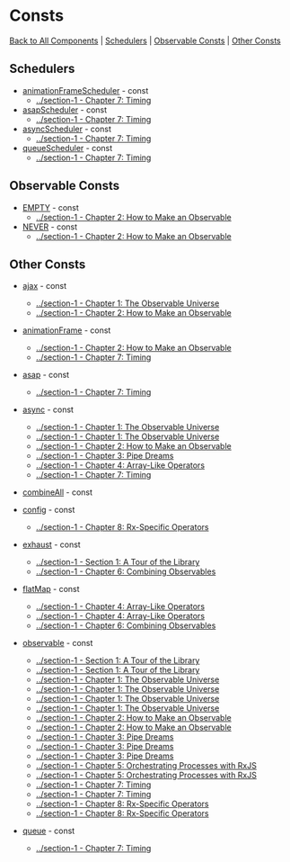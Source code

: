 # Consts

[Back to All Components](./all.md) | [Schedulers](#schedulers) | [Observable Consts](#observable-consts) | [Other Consts](#other-consts)

## Schedulers

* [animationFrameScheduler](https://rxjs.dev/api/index/const/animationFrameScheduler) - const
  * [../section-1 - Chapter 7: Timing](../section-1/07-timing.md#on-a-schedule)
* [asapScheduler](https://rxjs.dev/api/index/const/asapScheduler) - const
  * [../section-1 - Chapter 7: Timing](../section-1/07-timing.md#on-a-schedule)
* [asyncScheduler](https://rxjs.dev/api/index/const/asyncScheduler) - const
  * [../section-1 - Chapter 7: Timing](../section-1/07-timing.md#on-a-schedule)
* [queueScheduler](https://rxjs.dev/api/index/const/queueScheduler) - const
  * [../section-1 - Chapter 7: Timing](../section-1/07-timing.md#on-a-schedule)

## Observable Consts

* [EMPTY](https://rxjs.dev/api/index/const/EMPTY) - const
  * [../section-1 - Chapter 2: How to Make an Observable](../section-1/02-how-to-make-an-observable.md#empty-and-never)
* [NEVER](https://rxjs.dev/api/index/const/NEVER) - const
  * [../section-1 - Chapter 2: How to Make an Observable](../section-1/02-how-to-make-an-observable.md#empty-and-never)

## Other Consts

* [ajax](https://rxjs.dev/api/ajax/ajax) - const
  * [../section-1 - Chapter 1: The Observable Universe](../section-1/01-the-observable-universe.md#observables-as-processes)
  * [../section-1 - Chapter 2: How to Make an Observable](../section-1/02-how-to-make-an-observable.md#how-to-talk-to-the-internet)
* [animationFrame](https://rxjs.dev/api/index/const/animationFrame) - const
  * [../section-1 - Chapter 2: How to Make an Observable](../section-1/02-how-to-make-an-observable.md#timing-creators)
  * [../section-1 - Chapter 7: Timing](../section-1/07-timing.md#on-a-schedule)
* [asap](https://rxjs.dev/api/index/const/asap) - const
  * [../section-1 - Chapter 7: Timing](../section-1/07-timing.md#on-a-schedule)
* [async](https://rxjs.dev/api/index/const/async) - const
  * [../section-1 - Chapter 1: The Observable Universe](../section-1/01-the-observable-universe.md#`observable<t>`)
  * [../section-1 - Chapter 1: The Observable Universe](../section-1/01-the-observable-universe.md#observables-as-processes)
  * [../section-1 - Chapter 2: How to Make an Observable](../section-1/02-how-to-make-an-observable.md#chapter-2:-how-to-make-an-observable)
  * [../section-1 - Chapter 3: Pipe Dreams](../section-1/03-pipe-dreams.md#here-we-go!)
  * [../section-1 - Chapter 4: Array-Like Operators](../section-1/04-array-like-operators.md#adorable-iterables)
  * [../section-1 - Chapter 7: Timing](../section-1/07-timing.md#on-a-schedule)
* [combineAll](https://rxjs.dev/api/index/const/combineAll) - const

* [config](https://rxjs.dev/api/index/const/config) - const
  * [../section-1 - Chapter 8: Rx-Specific Operators](../section-1/08-rx-specific-operators.md#config)
* [exhaust](https://rxjs.dev/api/index/const/exhaust) - const
  * [../section-1 - Section 1: A Tour of the Library](../section-1/00-home.md#section-1:-a-tour-of-the-library)
  * [../section-1 - Chapter 6: Combining Observables](../section-1/06-combining-observables.md#the-four-flatmaps)
* [flatMap](https://rxjs.dev/api/index/const/flatMap) - const
  * [../section-1 - Chapter 4: Array-Like Operators](../section-1/04-array-like-operators.md#observables-of-observables,-observables-of-arrays,-and-arrays-of-observables-(aka-what-happened-to-flatmap?))
  * [../section-1 - Chapter 4: Array-Like Operators](../section-1/04-array-like-operators.md#but-what-did-happen-to-flatmap?)
  * [../section-1 - Chapter 6: Combining Observables](../section-1/06-combining-observables.md#the-four-flatmaps)
* [observable](https://rxjs.dev/api/index/const/observable) - const
  * [../section-1 - Section 1: A Tour of the Library](../section-1/00-home.md#section-1:-a-tour-of-the-library)
  * [../section-1 - Section 1: A Tour of the Library](../section-1/00-home.md#how-to-keep-your-brains-from-exploding)
  * [../section-1 - Chapter 1: The Observable Universe](../section-1/01-the-observable-universe.md#chapter-1:-the-observable-universe)
  * [../section-1 - Chapter 1: The Observable Universe](../section-1/01-the-observable-universe.md#observables-as-functions)
  * [../section-1 - Chapter 1: The Observable Universe](../section-1/01-the-observable-universe.md#observables-as-processes)
  * [../section-1 - Chapter 1: The Observable Universe](../section-1/01-the-observable-universe.md#`subscription`)
  * [../section-1 - Chapter 2: How to Make an Observable](../section-1/02-how-to-make-an-observable.md#chapter-2:-how-to-make-an-observable)
  * [../section-1 - Chapter 2: How to Make an Observable](../section-1/02-how-to-make-an-observable.md#lightning-round!!)
  * [../section-1 - Chapter 3: Pipe Dreams](../section-1/03-pipe-dreams.md#chapter-3:-pipe-dreams)
  * [../section-1 - Chapter 3: Pipe Dreams](../section-1/03-pipe-dreams.md#smooth-operator)
  * [../section-1 - Chapter 3: Pipe Dreams](../section-1/03-pipe-dreams.md#here-we-go!)
  * [../section-1 - Chapter 5: Orchestrating Processes with RxJS](../section-1/05-rxjs-for-processes.md#chapter-5:-orchestrating-processes-with-rxjs)
  * [../section-1 - Chapter 5: Orchestrating Processes with RxJS](../section-1/05-rxjs-for-processes.md#side-effects-include...)
  * [../section-1 - Chapter 7: Timing](../section-1/07-timing.md#chapter-7:-timing)
  * [../section-1 - Chapter 7: Timing](../section-1/07-timing.md#other-time-utilities)
  * [../section-1 - Chapter 8: Rx-Specific Operators](../section-1/08-rx-specific-operators.md#chapter-8:-rx-specific-operators)
  * [../section-1 - Chapter 8: Rx-Specific Operators](../section-1/08-rx-specific-operators.md#sharing-is-caring)
* [queue](https://rxjs.dev/api/index/const/queue) - const
  * [../section-1 - Chapter 7: Timing](../section-1/07-timing.md#on-a-schedule)
